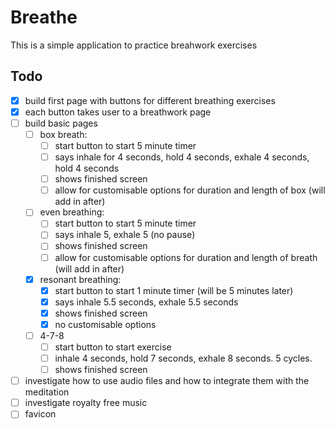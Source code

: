 # Breathe

This is a simple application to practice breahwork exercises

## Todo

- [x] build first page with buttons for different breathing exercises
- [x] each button takes user to a breathwork page
- [ ] build basic pages
  - [ ] box breath:
    - [ ] start button to start 5 minute timer
    - [ ] says inhale for 4 seconds, hold 4 seconds, exhale 4 seconds, hold 4 seconds
    - [ ] shows finished screen
    - [ ] allow for customisable options for duration and length of box (will add in after)
  - [ ] even breathing:
    - [ ] start button to start 5 minute timer
    - [ ] says inhale 5, exhale 5 (no pause)
    - [ ] shows finished screen
    - [ ] allow for customisable options for duration and length of breath (will add in after)
  - [x] resonant breathing:
    - [x] start button to start 1 minute timer (will be 5 minutes later)
    - [x] says inhale 5.5 seconds, exhale 5.5 seconds
    - [x] shows finished screen
    - [x] no customisable options
  - [ ] 4-7-8
    - [ ] start button to start exercise
    - [ ] inhale 4 seconds, hold 7 seconds, exhale 8 seconds. 5 cycles.
    - [ ] shows finished screen
- [ ] investigate how to use audio files and how to integrate them with the meditation
- [ ] investigate royalty free music
- [ ] favicon
